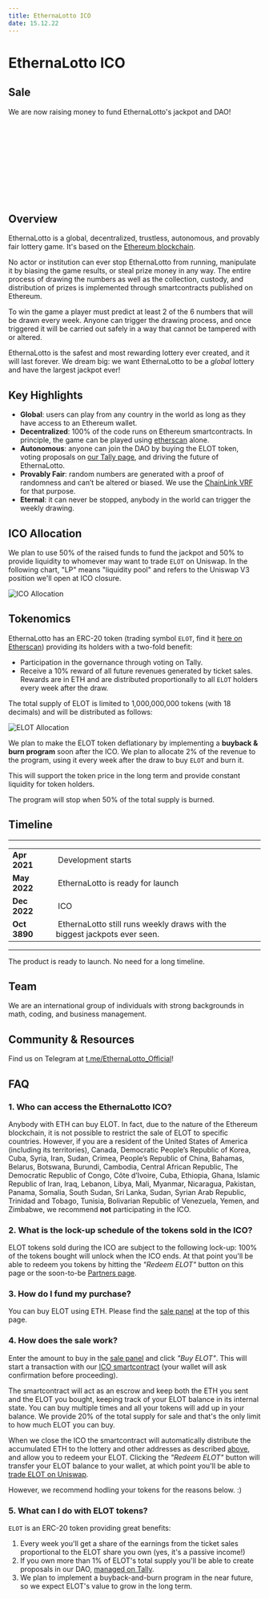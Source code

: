 ```yaml
---
title: EthernaLotto ICO
date: 15.12.22
---
```


# EthernaLotto ICO

## Sale

We are now raising money to fund EthernaLotto's jackpot and DAO!

<div>
  <object name="ico-form"></object>
</div>

## Overview

EthernaLotto is a global, decentralized, trustless, autonomous, and provably fair lottery game. It's
based on the [Ethereum blockchain][ethereum].

No actor or institution can ever stop EthernaLotto from running, manipulate it by biasing the game
results, or steal prize money in any way. The entire process of drawing the numbers as well as the
collection, custody, and distribution of prizes is implemented through smartcontracts published on
Ethereum.

To win the game a player must predict at least 2 of the 6 numbers that will be drawn every week.
Anyone can trigger the drawing process, and once triggered it will be carried out safely in a way
that cannot be tampered with or altered.

EthernaLotto is the safest and most rewarding lottery ever created, and it will last forever. We
dream big: we want EthernaLotto to be a _global_ lottery and have the largest jackpot ever!

## Key Highlights

* **Global**: users can play from any country in the world as long as they have access to an
  Ethereum wallet.
* **Decentralized**: 100% of the code runs on Ethereum smartcontracts. In principle, the game can be
  played using [etherscan][ethernalotto-etherscan] alone.
* **Autonomous**: anyone can join the DAO by buying the ELOT token, voting proposals on
  [our Tally page][ethernalotto-tally], and driving the future of EthernaLotto.
* **Provably Fair**: random numbers are generated with a proof of randomness and can’t be altered or
  biased. We use the [ChainLink VRF][chainlink-vrf] for that purpose.
* **Eternal**: it can never be stopped, anybody in the world can trigger the weekly drawing.

## ICO Allocation

We plan to use 50% of the raised funds to fund the jackpot and 50% to provide liquidity to whomever
may want to trade `ELOT` on Uniswap. In the following chart, "LP" means "liquidity pool" and refers
to the Uniswap V3 position we'll open at ICO closure.

![ICO Allocation](/images/fund_allocation.svg)

## Tokenomics

EthernaLotto has an ERC-20 token (trading symbol `ELOT`, find it
[here on Etherscan][elot-etherscan]) providing its holders with a two-fold benefit:

* Participation in the governance through voting on Tally.
* Receive a 10% reward of all future revenues generated by ticket sales. Rewards are in ETH and are
  distributed proportionally to all `ELOT` holders every week after the draw.

The total supply of ELOT is limited to 1,000,000,000 tokens (with 18 decimals) and will be
distributed as follows:

![ELOT Allocation](/images/elot_allocation.svg)

We plan to make the ELOT token deflationary by implementing a **buyback & burn program** soon after
the ICO. We plan to allocate 2% of the revenue to the program, using it every week after the draw to
buy `ELOT` and burn it.

This will support the token price in the long term and provide constant liquidity for token holders.

The program will stop when 50% of the total supply is burned.

## Timeline

---

<table>
  <tbody>
    <tr>
      <td><strong>Apr 2021&nbsp;</strong></td>
      <td>&nbsp;Development starts</td>
    </tr>
    <tr>
      <td><strong>May 2022&nbsp;</strong></td>
      <td>&nbsp;EthernaLotto is ready for launch</td>
    </tr>
    <tr>
      <td><strong>Dec 2022&nbsp;</strong></td>
      <td>&nbsp;ICO</td>
    </tr>
    <tr>
      <td><strong>Oct 3890&nbsp;</strong></td>
      <td>&nbsp;EthernaLotto still runs weekly draws with the biggest jackpots ever seen.</td>
    </tr>
  </tbody>
</table>

---

The product is ready to launch. No need for a long timeline.

## Team

We are an international group of individuals with strong backgrounds in math, coding, and business
management.

## Community & Resources

Find us on Telegram at [t.me/EthernaLotto_Official][ethernalotto-telegram]!

## FAQ

### 1. Who can access the EthernaLotto ICO?

Anybody with ETH can buy ELOT. In fact, due to the nature of the Ethereum blockchain, it is not
possible to restrict the sale of ELOT to specific countries. However, if you are a resident of the
United States of America (including its territories), Canada, Democratic People’s Republic of Korea,
Cuba, Syria, Iran, Sudan, Crimea, People’s Republic of China, Bahamas, Belarus, Botswana, Burundi,
Cambodia, Central African Republic, The Democratic Republic of Congo, Côte d’Ivoire, Cuba, Ethiopia,
Ghana, Islamic Republic of Iran, Iraq, Lebanon, Libya, Mali, Myanmar, Nicaragua, Pakistan, Panama,
Somalia, South Sudan, Sri Lanka, Sudan, Syrian Arab Republic, Trinidad and Tobago, Tunisia,
Bolivarian Republic of Venezuela, Yemen, and Zimbabwe, we recommend **not** participating in the
ICO.

### 2. What is the lock-up schedule of the tokens sold in the ICO?

ELOT tokens sold during the ICO are subject to the following lock-up: 100% of the tokens bought will
unlock when the ICO ends. At that point you'll be able to redeem you tokens by hitting the _"Redeem
ELOT"_ button on this page or the soon-to-be [Partners page][partners].

### 3. How do I fund my purchase?

You can buy ELOT using ETH. Please find the [sale panel][sale-panel] at the top of this page.

### 4. How does the sale work?

Enter the amount to buy in the [sale panel][sale-panel] and click _"Buy ELOT"_. This will start a
transaction with our [ICO smartcontract][ico-etherscan] (your wallet will ask confirmation before
proceeding).

The smartcontract will act as an escrow and keep both the ETH you sent and the ELOT you
bought, keeping track of your ELOT balance in its internal state. You can buy multiple times and all
your tokens will add up in your balance. We provide 20% of the total supply for sale and that's the
only limit to how much ELOT you can buy.

When we close the ICO the smartcontract will automatically distribute the accumulated ETH to the
lottery and other addresses as described [above][ico-allocation], and allow you to redeem your ELOT.
Clicking the _"Redeem ELOT"_ button will transfer your ELOT balance to your wallet, at which  point
you'll be able to [trade ELOT on Uniswap][elot-uniswap].

However, we recommend hodling your tokens for the reasons below. :)

### 5. What can I do with ELOT tokens?

`ELOT` is an ERC-20 token providing great benefits:

1. Every week you'll get a share of the earnings from the ticket sales proportional to the ELOT
   share you own (yes, it's a passive income!)
1. If you own more than 1% of ELOT's total supply you'll be able to create proposals in our DAO,
   [managed on Tally][ethernalotto-tally].
1. We plan to implement a buyback-and-burn program in the near future, so we expect ELOT's value to
   grow in the long term.

[chainlink-vrf]: https://chain.link/vrf
[elot-etherscan]: https://etherscan.io/token/0x47c0f5B9fFdcC1B295a9B722e19686490C1cbF6e
[elot-uniswap]: https://app.uniswap.org/#/tokens/ethereum/0x47c0f5B9fFdcC1B295a9B722e19686490C1cbF6e
[ethereum]: https://ethereum.org
[ethernalotto-etherscan]: https://etherscan.io/address/0x220414b459ba958ed38b0867b63dbcb27659de1e#readProxyContract
[ethernalotto-tally]: https://www.tally.xyz/gov/eip155:1:0x7F5CA8e9664D66Fc7c11d26C7D9B750988d5c8a7
[ethernalotto-telegram]: https://t.me/EthernaLotto_Official
[ico-allocation]: #ico-allocation
[ico-etherscan]: https://etherscan.io/address/0x264e877A05b49Ee79807975505b35cF525c5556d
[ico-etherscan-relevant]: https://etherscan.io/address/0x264e877A05b49Ee79807975505b35cF525c5556d#code#F46#L1
[partners]: /partners
[sale-panel]: #sale

